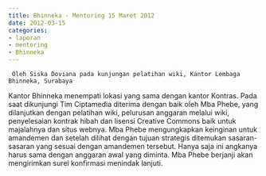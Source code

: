 ```yaml
---
title: Bhinneka - Mentoring 15 Maret 2012 
date: 2012-03-15
categories:
- laporan
- mentoring
- Bhinneka
---
```


     Oleh Siska Doviana pada kunjungan pelatihan wiki, Kantor Lembaga Bhinneka, Surabaya

Kantor Bhinneka menempati lokasi yang sama dengan kantor Kontras. Pada saat dikunjungi Tim Ciptamedia diterima dengan baik oleh Mba Phebe, yang dilanjutkan dengan pelatihan wiki, pelurusan anggaran melalui wiki, penyelesaian kontrak hibah dan lisensi Creative Commons baik untuk majalahnya dan situs webnya. Mba Phebe mengungkapkan keinginan untuk amandemen dan setelah dilihat dengan tujuan strategis ditemukan sasaran-sasaran yang sesuai dengan amandemen tersebut. Hanya saja ini angkanya harus sama dengan anggaran awal yang diminta. Mba Phebe berjanji akan mengirimkan surel konfirmasi menindak lanjuti. 
